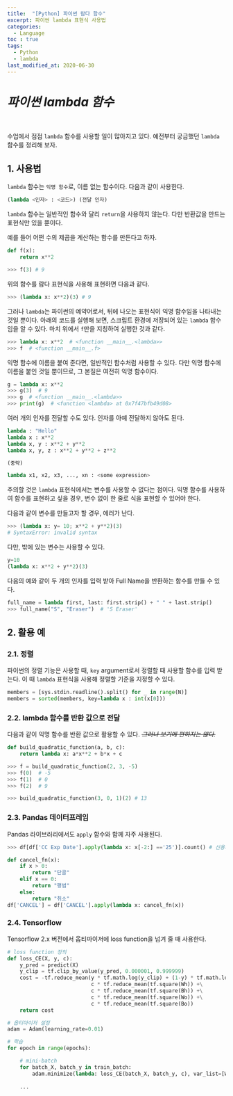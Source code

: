 ```yaml
---
title:  "[Python] 파이썬 람다 함수"
excerpt: 파이썬 lambda 표현식 사용법
categories:
  - Language
toc : true
tags:
  - Python
  - lambda
last_modified_at: 2020-06-30 
---
```






# _파이썬  lambda 함수_

<br>

 수업에서 점점 `lambda` 함수를 사용할 일이 많아지고 있다. 예전부터 궁금했던 `lambda` 함수를 정리해 보자.



## 1. 사용법



 `lambda` 함수는 `익명 함수`로, 이름 없는 함수이다. 다음과 같이 사용한다.

```python
(lambda <인자> : <코드>) (전달 인자)
```



 `lambda` 함수는 일반적인 함수와 달리 `return`을 사용하지 않는다. 다만 반환값을 만드는 표현식만 있을 뿐이다. 

 예를 들어 어떤 수의 제곱을 계산하는 함수를 만든다고 하자.

```python
def f(x):
    return x**2

>>> f(3) # 9
```



 위의 함수를 람다 표현식을 사용해 표현하면 다음과 같다.

```python
>>> (lambda x: x**2)(3) # 9
```



 그러나 `lambda`는 파이썬의 예약어로서, 뒤에 나오는 표현식이 익명 함수임을 나타내는 것일 뿐이다. 아래의 코드를 실행해 보면, 스크립트 환경에 저장되어 있는 `lambda` 함수임을 알 수 있다. 마치 위에서 `f`만을 지칭하여 실행한 것과 같다.

```python
>>> lambda x: x**2  # <function __main__.<lambda>>
>>> f  # <function __main__.f>
```



 익명 함수에 이름을 붙여 준다면, 일반적인 함수처럼 사용할 수 있다. 다만 익명 함수에 이름을 붙인 것일 뿐이므로, 그 본질은 여전히 익명 함수이다.

```python
g = lambda x: x**2
>>> g(3)  # 9
>>> g  # <function __main__.<lambda>>
>>> print(g)  # <function <lambda> at 0x7f47bfb49d08>
```



 여러 개의 인자를 전달할 수도 있다. 인자를 아예 전달하지 않아도 된다. 

```python
lambda : "Hello"
lambda x : x**2
lambda x, y : x**2 + y**2
lambda x, y, z : x**2 + y**2 + z**2

(중략)

lambda x1, x2, x3, ..., xn : <some expression>
```



 주의할 것은 `lambda` 표현식에서는 변수를 사용할 수 없다는 점이다. 익명 함수를 사용하여 함수를 표현하고 싶을 경우, 변수 없이 한 줄로 식을 표현할 수 있어야 한다.

 다음과 같이 변수를 만들고자 할 경우, 에러가 난다.

```python
>>> (lambda x: y= 10; x**2 + y**2)(3)
# SyntaxError: invalid syntax
```



 다만, 밖에 있는 변수는 사용할 수 있다.

```python
y=10
(lambda x: x**2 + y**2)(3)
```



 다음의 예와 같이 두 개의 인자를 입력 받아 Full Name을 반환하는 함수를 만들 수 있다.

```python
full_name = lambda first, last: first.strip() + " " + last.strip()
>>> full_name("S", "Eraser")  # 'S Eraser'
```



## 2. 활용 예



### 2.1. 정렬

 파이썬의 정렬 기능은 사용할 때, `key` argument로서 정렬할 때 사용할 함수를 입력 받는다. 이 때 `lambda` 표현식을 사용해 정렬할 기준을 지정할 수 있다.

```python
members = [sys.stdin.readline().split() for _ in range(N)]
members = sorted(members, key=lambda x : int(x[0]))
```





### 2.2. lambda  함수를 반환 값으로 전달

 다음과 같이 익명 함수를 반환 값으로 활용할 수 있다. *~~그러나 보기에 편하지는 않다.~~*



```python
def build_quadratic_function(a, b, c):
    return lambda x: a*x**2 + b*x + c

>>> f = build_quadratic_function(2, 3, -5) 
>>> f(0)  # -5
>>> f(1)  # 0
>>> f(2)  # 9

>>> build_quadratic_function(3, 0, 1)(2) # 13
```



### 2.3. Pandas 데이터프레임

 Pandas 라이브러리에서도 `apply` 함수와 함께 자주 사용된다.

```python
>>> df[df['CC Exp Date'].apply(lambda x: x[-2:] =='25')].count() # 신용카드 만료일이 2025년 이후인 고객 수 확인
```



```python
def cancel_fn(x):
    if x > 0:
        return "단골"
    elif x == 0:
        return "평범"
    else:
        return "취소"
df['CANCEL'] = df['CANCEL'].apply(lambda x: cancel_fn(x))
```





### 2.4. Tensorflow

 Tensorflow 2.x 버전에서 옵티마이저에 loss function을 넘겨 줄 때 사용한다.

```python
# loss function 정의
def loss_CE(X, y, c):
    y_pred = predict(X)
    y_clip = tf.clip_by_value(y_pred, 0.000001, 0.999999)
    cost = -tf.reduce_mean(y * tf.math.log(y_clip) + (1-y) * tf.math.log(1-y_clip)) +\
                           c * tf.reduce_mean(tf.square(Wh)) +\
                           c * tf.reduce_mean(tf.square(Bh)) +\
                           c * tf.reduce_mean(tf.square(Wo)) +\
                           c * tf.reduce_mean(tf.square(Bo))
    return cost

# 옵티마이저 설정
adam = Adam(learning_rate=0.01)

# 학습
for epoch in range(epochs):

    # mini-batch
    for batch_X, batch_y in train_batch:
        adam.minimize(lambda: loss_CE(batch_X, batch_y, c), var_list=[Wh, Bh, Wo, Bo]) # loss function 전달
        
    ...
```





 